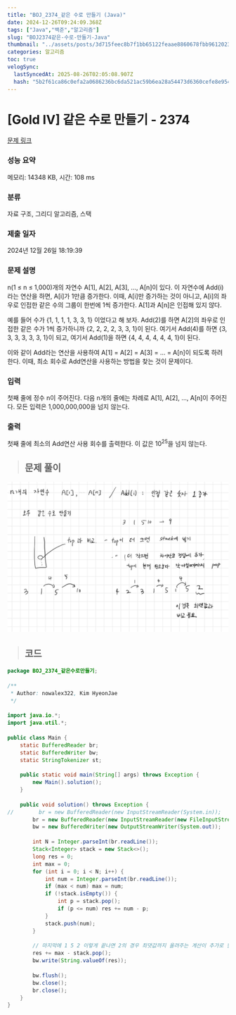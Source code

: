 ```yaml
---
title: "BOJ_2374_같은 수로 만들기 (Java)"
date: 2024-12-26T09:24:09.368Z
tags: ["Java","백준","알고리즘"]
slug: "BOJ2374같은-수로-만들기-Java"
thumbnail: "../assets/posts/3d715feec8b7f1bb65122feaae8860678fbb96120231f727e2180490e78d203e.png"
categories: 알고리즘
toc: true
velogSync:
  lastSyncedAt: 2025-08-26T02:05:08.907Z
  hash: "5b2f61ca86c0efa2a0686236bc6da521ac59b6ea28a54473d6360cefe8e954c9"
---
```


# [Gold IV] 같은 수로 만들기 - 2374 

[문제 링크](https://www.acmicpc.net/problem/2374) 

### 성능 요약

메모리: 14348 KB, 시간: 108 ms

### 분류

자료 구조, 그리디 알고리즘, 스택

### 제출 일자

2024년 12월 26일 18:19:39

### 문제 설명

<p>n(1 ≤ n ≤ 1,000)개의 자연수 A[1], A[2], A[3], …, A[n]이 있다. 이 자연수에 Add(i)라는 연산을 하면, A[i]가 1만큼 증가한다. 이때, A[i]만 증가하는 것이 아니고, A[i]의 좌우로 인접한 같은 수의 그룹이 한번에 1씩 증가한다. A[1]과 A[n]은 인접해 있지 않다.</p>

<p>예를 들어 수가 {1, 1, 1, 1, 3, 3, 1} 이었다고 해 보자. Add(2)를 하면 A[2]의 좌우로 인접한 같은 수가 1씩 증가하니까 {2, 2, 2, 2, 3, 3, 1}이 된다. 여기서 Add(4)를 하면 {3, 3, 3, 3, 3, 3, 1}이 되고, 여기서 Add(1)을 하면 {4, 4, 4, 4, 4, 4, 1}이 된다.</p>

<p>이와 같이 Add라는 연산을 사용하여 A[1] = A[2] = A[3] = … = A[n]이 되도록 하려 한다. 이때, 최소 회수로 Add연산을 사용하는 방법을 찾는 것이 문제이다.</p>

### 입력 

 <p>첫째 줄에 정수 n이 주어진다. 다음 n개의 줄에는 차례로 A[1], A[2], …, A[n]이 주어진다. 모든 입력은 1,000,000,000을 넘지 않는다.</p>

### 출력 

 <p>첫째 줄에 최소의 Add연산 사용 회수를 출력한다. 이 값은 10<sup>25</sup>을 넘지 않는다.</p>

> ## 문제 풀이

![](/assets/posts/3d715feec8b7f1bb65122feaae8860678fbb96120231f727e2180490e78d203e.png)

> ## 코드

```java
package BOJ_2374_같은수로만들기;

/**
 * Author: nowalex322, Kim HyeonJae
 */

import java.io.*;
import java.util.*;

public class Main {
    static BufferedReader br;
    static BufferedWriter bw;
    static StringTokenizer st;

    public static void main(String[] args) throws Exception {
        new Main().solution();
    }

    public void solution() throws Exception {
//        br = new BufferedReader(new InputStreamReader(System.in));
        br = new BufferedReader(new InputStreamReader(new FileInputStream("src/main/java/BOJ_2374_같은수로만들기/input.txt")));
        bw = new BufferedWriter(new OutputStreamWriter(System.out));

        int N = Integer.parseInt(br.readLine());
        Stack<Integer> stack = new Stack<>();
        long res = 0;
        int max = 0;
        for (int i = 0; i < N; i++) {
            int num = Integer.parseInt(br.readLine());
            if (max < num) max = num;
            if (!stack.isEmpty()) {
                int p = stack.pop();
                if (p <= num) res += num - p;
            }
            stack.push(num);
        }

        // 마지막에 1 5 2 이렇게 끝나면 2의 경우 최댓값까지 올려주는 계산이 추가로 필요
        res += max - stack.pop();
        bw.write(String.valueOf(res));

        bw.flush();
        bw.close();
        br.close();
    }
}
```